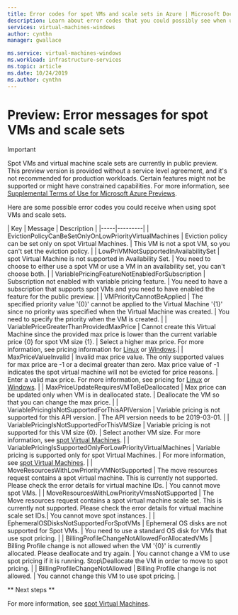 ```yaml
---
title: Error codes for spot VMs and scale sets in Azure | Microsoft Docs
description: Learn about error codes that you could possibly see when using spot VMs and scale sets.
services: virtual-machines-windows
author: cynthn
manager: gwallace

ms.service: virtual-machines-windows
ms.workload: infrastructure-services
ms.topic: article
ms.date: 10/24/2019
ms.author: cynthn
---
```


# Preview: Error messages for spot VMs and scale sets


> [!IMPORTANT]
> Spot VMs and virtual machine scale sets are currently in public preview.
> This preview version is provided without a service level agreement, and it's not recommended for production workloads. Certain features might not be supported or might have constrained capabilities. 
> For more information, see [Supplemental Terms of Use for Microsoft Azure Previews](https://azure.microsoft.com/support/legal/preview-supplemental-terms/).


Here are some possible error codes you could receive when using spot VMs and scale sets.

| Key | Message | Description |
|-----|---------|
| EvictionPolicyCanBeSetOnlyOnLowPriorityVirtualMachines | Eviction policy can be set only on spot Virtual Machines. | This VM is not a spot VM, so you can't set the eviction policy. |
| LowPriVMNotSupportedInAvailabilitySet | spot Virtual Machine is not supported in Availability Set. | You need to choose to either use a spot VM or use a VM in an availability set, you can't choose both. |
| VariablePricingFeatureNotEnabledForSubscription | Subscription not enabled with variable pricing feature. | You need to have a subscription that supports spot VMs and you need to have enabled the feature for the public preview. |
| VMPriorityCannotBeApplied | The specified priority value '{0}' cannot be applied to the Virtual Machine '{1}' since no priority was specified when the Virtual Machine was created. | You need to specify the priority when the VM is created.  |
| VariablePriceGreaterThanProvidedMaxPrice | Cannot create this Virtual Machine since the provided max price is lower than the current variable price {0} for spot VM size {1}. | Select a higher max price. For more information, see pricing information for [Linux](https://azure.microsoft.com/pricing/details/virtual-machines/linux/) or [Windows](https://azure.microsoft.com/pricing/details/virtual-machines/windows/).|
| MaxPriceValueInvalid | Invalid max price value. The only supported values for max price are -1 or a decimal greater than zero. Max price value of -1 indicates the spot virtual machine will not be evicted for price reasons. | Enter a valid max price. For more information, see pricing for [Linux](https://azure.microsoft.com/pricing/details/virtual-machines/linux/) or [Windows](https://azure.microsoft.com/pricing/details/virtual-machines/windows/). |
| MaxPriceUpdateRequiresVMToBeDeallocated | Max price can be updated only when VM is in deallocated state. | Deallocate the VM so that you can change the max price. |
| VariablePricingIsNotSupportedForThisAPIVersion | Variable pricing is not supported for this API version. | The API version needs to be 2019-03-01. |
| VariablePricingIsNotSupportedForThisVMSize | Variable pricing is not supported for this VM size {0}. | Select another VM size. For more information, see [spot Virtual Machines](./linux/spot-vms.md). |
| VariablePricingIsSupportedOnlyForLowPriorityVirtualMachines | Variable pricing is supported only for spot Virtual Machines. | For more information, see [spot Virtual Machines](./linux/spot-vms.md). |
| MoveResourcesWithLowPriorityVMNotSupported | The move resources request contains a spot virtual machine. This is currently not supported. Please check the error details for virtual machine IDs.  | You cannot move spot VMs. |
| MoveResourcesWithLowPriorityVmssNotSupported | The Move resources request contains a spot virtual machine scale set. This is currently not supported. Please check the error details for virtual machine scale set IDs.| You cannot move spot instances. |
| EphemeralOSDisksNotSupportedForSpotVMs | Ephemeral OS disks are not supported for Spot VMs. | You need to use a standard OS disk for VMs that use spot pricing. |
| BillingProfileChangeNotAllowedForAllocatedVMs | Billing Profile change is not allowed when the VM '{0}' is currently allocated. Please deallocate and try again. | You cannot change a VM to use spot pricing if it is running. Stop\Deallocate the VM in order to move to spot pricing. |
| BillingProfileChangeNotAllowed | Billing Profile change is not allowed. | You cannot change this VM to use spot pricing.  |



** Next steps **

For more information, see [spot Virtual Machines](./linux/spot-vms.md).